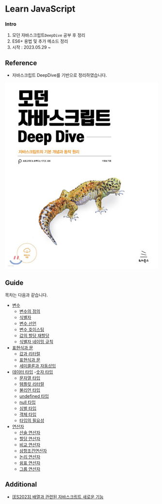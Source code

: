 # Learn JavaScript

### Intro

1. 모던 자바스크립트`DeepDive` 공부 후 정리
2. ES6+ 용법 및 추가 메소드 정리
3. 시작 : 2023.05.29 \~

## Reference

* 자바스크립트 DeepDive를 기반으로 정리하였습니다.

![](../.gitbook/assets/image.png)

## Guide

목차는 다음과 같습니다.

* [변수](https://github.com/ohtaekwon/Frontend-101/tree/main/JavaScript/DeepDive/04.%EB%B3%80%EC%88%98)
  * [변수의 정의](https://github.com/ohtaekwon/Frontend-101/blob/main/JavaScript/DeepDive/04.%EB%B3%80%EC%88%98/4.1\_%EB%B3%80%EC%88%98%EB%9E%80%20%EB%AC%B4%EC%97%87%EC%9D%B8%EA%B0%80.md)
  * [식별자](https://github.com/ohtaekwon/Frontend-101/blob/main/JavaScript/DeepDive/04.%EB%B3%80%EC%88%98/4.2\_%EC%8B%9D%EB%B3%84%EC%9E%90.md)
  * [변수 선언](https://github.com/ohtaekwon/Frontend-101/blob/main/JavaScript/DeepDive/04.%EB%B3%80%EC%88%98/4.3\_%EB%B3%80%EC%88%98%20%EC%84%A0%EC%96%B8.md)
  * [변수 호이스팅](https://github.com/ohtaekwon/Frontend-101/blob/main/JavaScript/DeepDive/04.%EB%B3%80%EC%88%98/4.4\_%EB%B3%80%EC%88%98%20%EC%84%A0%EC%96%B8%EC%9D%98%20%EC%8B%A4%ED%96%89%20%EC%8B%9C%EC%A0%90%EA%B3%BC%EB%B3%80%EC%88%98%20%ED%98%B8%EC%9D%B4%EC%8A%A4%ED%8C%85.md)
  * [값의 할당 재할당](https://github.com/ohtaekwon/Frontend-101/blob/main/JavaScript/DeepDive/04.%EB%B3%80%EC%88%98/4.5\_%EA%B0%92%EC%9D%98%20%ED%95%A0%EB%8B%B9%EA%B3%BC%20%EC%9E%AC%ED%95%A0%EB%8B%B9.md)
  * [식별자 네이밍 규칙](https://github.com/ohtaekwon/Frontend-101/blob/main/JavaScript/DeepDive/04.%EB%B3%80%EC%88%98/4.6\_%EC%8B%9D%EB%B3%84%EC%9E%90%20%EB%84%A4%EC%9D%B4%EB%B0%8D%20%EA%B7%9C%EC%B9%99.md)
* [표현식과 문](https://github.com/ohtaekwon/Frontend-101/tree/main/JavaScript/DeepDive/05.%ED%91%9C%ED%98%84%EC%8B%9D%EA%B3%BC%20%EB%AC%B8)
  * [값과 리터럴](https://github.com/ohtaekwon/Frontend-101/blob/main/JavaScript/DeepDive/05.%ED%91%9C%ED%98%84%EC%8B%9D%EA%B3%BC%20%EB%AC%B8/5.1\_%EA%B0%92%EA%B3%BC%20%EB%A6%AC%ED%84%B0%EB%9F%B4.md)
  * [표현식과 문](https://github.com/ohtaekwon/Frontend-101/blob/main/JavaScript/DeepDive/05.%ED%91%9C%ED%98%84%EC%8B%9D%EA%B3%BC%20%EB%AC%B8/5.3\_%ED%91%9C%ED%98%84%EC%8B%9D%EA%B3%BC%20%EB%AC%B8.md)
  * [세미콜론과 자동삽입](https://github.com/ohtaekwon/Frontend-101/blob/main/JavaScript/DeepDive/05.%ED%91%9C%ED%98%84%EC%8B%9D%EA%B3%BC%20%EB%AC%B8/5.5\_%EC%84%B8%EB%AF%B8%EC%BD%9C%EB%A1%A0%EA%B3%BC%20%EC%9E%90%EB%8F%99%EC%82%BD%EC%9E%85%EA%B8%B0%EB%8A%A5.md)
* [데이터 타입](https://github.com/ohtaekwon/Frontend-101/tree/main/JavaScript/DeepDive/06.%EB%8D%B0%EC%9D%B4%ED%84%B0%20%ED%83%80%EC%9E%85) -[숫자 타입](https://github.com/ohtaekwon/Frontend-101/blob/main/JavaScript/DeepDive/06.%EB%8D%B0%EC%9D%B4%ED%84%B0%20%ED%83%80%EC%9E%85/6.1\_%EB%8D%B0%EC%9D%B4%ED%84%B0%20%ED%83%80%EC%9E%85\(%EC%88%AB%EC%9E%90%2C%20%EB%AC%B8%EC%9E%90%EC%97%B4%2C%20%EB%B6%88%EB%A6%AC%EC%96%B8\).md#61-%EC%88%AB%EC%9E%90-%ED%83%80%EC%9E%85)
  * [문자열 타입](https://github.com/ohtaekwon/Frontend-101/blob/main/JavaScript/DeepDive/06.%EB%8D%B0%EC%9D%B4%ED%84%B0%20%ED%83%80%EC%9E%85/6.1\_%EB%8D%B0%EC%9D%B4%ED%84%B0%20%ED%83%80%EC%9E%85\(%EC%88%AB%EC%9E%90%2C%20%EB%AC%B8%EC%9E%90%EC%97%B4%2C%20%EB%B6%88%EB%A6%AC%EC%96%B8\).md#61-%EC%88%AB%EC%9E%90-%ED%83%80%EC%9E%85)
  * [템플릿 리터럴](https://github.com/ohtaekwon/Frontend-101/blob/main/JavaScript/DeepDive/06.%EB%8D%B0%EC%9D%B4%ED%84%B0%20%ED%83%80%EC%9E%85/6.1\_%EB%8D%B0%EC%9D%B4%ED%84%B0%20%ED%83%80%EC%9E%85\(%EC%88%AB%EC%9E%90%2C%20%EB%AC%B8%EC%9E%90%EC%97%B4%2C%20%EB%B6%88%EB%A6%AC%EC%96%B8\).md#61-%EC%88%AB%EC%9E%90-%ED%83%80%EC%9E%85)
  * [불리언 타입](https://github.com/ohtaekwon/Frontend-101/blob/main/JavaScript/DeepDive/06.%EB%8D%B0%EC%9D%B4%ED%84%B0%20%ED%83%80%EC%9E%85/6.1\_%EB%8D%B0%EC%9D%B4%ED%84%B0%20%ED%83%80%EC%9E%85\(%EC%88%AB%EC%9E%90%2C%20%EB%AC%B8%EC%9E%90%EC%97%B4%2C%20%EB%B6%88%EB%A6%AC%EC%96%B8\).md#61-%EC%88%AB%EC%9E%90-%ED%83%80%EC%9E%85)
  * [undefined 타입](https://github.com/ohtaekwon/Frontend-101/blob/main/JavaScript/DeepDive/06.%EB%8D%B0%EC%9D%B4%ED%84%B0%20%ED%83%80%EC%9E%85/6.1\_%EB%8D%B0%EC%9D%B4%ED%84%B0%20%ED%83%80%EC%9E%85\(%EC%88%AB%EC%9E%90%2C%20%EB%AC%B8%EC%9E%90%EC%97%B4%2C%20%EB%B6%88%EB%A6%AC%EC%96%B8\).md#61-%EC%88%AB%EC%9E%90-%ED%83%80%EC%9E%85)
  * [null 타입](https://github.com/ohtaekwon/Frontend-101/blob/main/JavaScript/DeepDive/06.%EB%8D%B0%EC%9D%B4%ED%84%B0%20%ED%83%80%EC%9E%85/6.1\_%EB%8D%B0%EC%9D%B4%ED%84%B0%20%ED%83%80%EC%9E%85\(%EC%88%AB%EC%9E%90%2C%20%EB%AC%B8%EC%9E%90%EC%97%B4%2C%20%EB%B6%88%EB%A6%AC%EC%96%B8\).md#61-%EC%88%AB%EC%9E%90-%ED%83%80%EC%9E%85)
  * [심벌 타입](https://github.com/ohtaekwon/Frontend-101/blob/main/JavaScript/DeepDive/06.%EB%8D%B0%EC%9D%B4%ED%84%B0%20%ED%83%80%EC%9E%85/6.1\_%EB%8D%B0%EC%9D%B4%ED%84%B0%20%ED%83%80%EC%9E%85\(%EC%88%AB%EC%9E%90%2C%20%EB%AC%B8%EC%9E%90%EC%97%B4%2C%20%EB%B6%88%EB%A6%AC%EC%96%B8\).md#61-%EC%88%AB%EC%9E%90-%ED%83%80%EC%9E%85)
  * [객체 타입](https://github.com/ohtaekwon/Frontend-101/blob/main/JavaScript/DeepDive/06.%EB%8D%B0%EC%9D%B4%ED%84%B0%20%ED%83%80%EC%9E%85/6.1\_%EB%8D%B0%EC%9D%B4%ED%84%B0%20%ED%83%80%EC%9E%85\(%EC%88%AB%EC%9E%90%2C%20%EB%AC%B8%EC%9E%90%EC%97%B4%2C%20%EB%B6%88%EB%A6%AC%EC%96%B8\).md#61-%EC%88%AB%EC%9E%90-%ED%83%80%EC%9E%85)
  * [타입의 필요성](https://github.com/ohtaekwon/Frontend-101/blob/main/JavaScript/DeepDive/06.%EB%8D%B0%EC%9D%B4%ED%84%B0%20%ED%83%80%EC%9E%85/6.1\_%EB%8D%B0%EC%9D%B4%ED%84%B0%20%ED%83%80%EC%9E%85\(%EC%88%AB%EC%9E%90%2C%20%EB%AC%B8%EC%9E%90%EC%97%B4%2C%20%EB%B6%88%EB%A6%AC%EC%96%B8\).md#61-%EC%88%AB%EC%9E%90-%ED%83%80%EC%9E%85)
* [연산자](../JavaScript/DeepDive/07.%EC%97%B0%EC%82%B0%EC%9E%90)
  * [산술 연산자](07./07.1\_.md#71-산술-연산자)
  * [할당 연산자](07./07.1\_.md#72-할당-연산자)
  * [비교 연산자](07./07.1\_.md#73-비교-연산자)
  * [삼항조건연산자](07./07.2\_-typeof.md#74-삼항-조건-연산자)
  * [논리 연산자](07./07.2\_-typeof.md#75-논리-연산자)
  * [쉼표 연산자](07./07.2\_-typeof.md#76-쉼표-연산자)
  * [그룹 연산자](07./07.2\_-typeof.md#77-그룹-연산자)

## Additional

* [\[ES2023\] 배열과 관련된 자바스크립트 새로운 기능](https://velog.io/@taetae-5/ES2023%EC%9D%98-%EC%9E%90%EB%B0%94%EC%8A%A4%ED%81%AC%EB%A6%BD%ED%8A%B8-%EC%83%88%EB%A1%9C%EC%9A%B4-%EA%B8%B0%EB%8A%A5)
